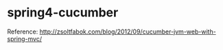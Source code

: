 # spring4-cucumber

Reference: http://zsoltfabok.com/blog/2012/09/cucumber-jvm-web-with-spring-mvc/
